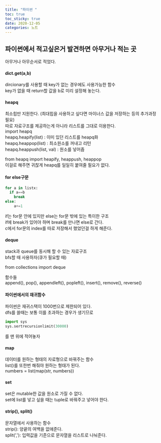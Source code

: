 ```yaml
---
title: "파이썬 "
toc: true
toc_sticky: true
date: 2020-12-05
categories: 노트
---
```


## 파이썬에서 적고싶은거 발견하면 아무거나 적는 곳  
아무거나 아무순서로 적었다.  

#### dict.get(a,b)
dircionary를 사용할 때 key가 없는 경우에도 사용가능한 함수  
key가 없을 때 return할 값을 b로 미리 설정해 놓는다.  

#### heapq  

최소힙만 지원한다. (최대힙을 사용하고 싶다면 마이너스 값을 저장하는 등의 추가과정 필요)  
따로 자료구조를 제공하는게 아니라 리스트를 그대로 이용한다.  
import heapq  
heapq.heapify(list) : 이미 있던 리스트를 heapq화  
heapq.heappop(list) : 최소원소를 꺼내고 리턴  
heapq.heappush(list, val) : 원소를 넣어줌  

from heapq import heapify, heappush, heappop  
이걸로 해주면 귀찮게 heapq를 일일히 붙여줄 필요가 없다.  


#### for else구문  
```python
for a in listx:  
  if a==b  
    break  
else:  
    a+=1  
```

if는 for문 안에 있지만 else는 for문 밖에 있는 특이한 구조  
if에 break가 있어야 하며 break를 만나면 else로 간다.  
c에서 for문의 index를 따로 저장해서 했었던걸 하게 해준다.   


#### deque
stack과 queue를 동시해 할 수 있는 자료구조  
bfs할 때 사용하자(큐가 필요할 때)  

from collections import deque  

함수들  
append(), pop(), appendleft(), popleft(), insert(), remove(), reverse()  


#### 파이썬에서의 재귀함수  
파이썬은 재귀스택이 1000번으로 제한되어 있다.  
dfs를 쓸때는 보통 이를 초과하는 경우가 생기므로  
```python
import sys
sys.sertrecursionlimit(30000)
```
를 맨 위에 적어놓자  


#### map  
데이터를 원하는 형태의 자료형으로 바꿔주는 함수  
list()를 또한번 해줘야 원하는 형태가 된다.  
numbers = list(map(str, numbers))

#### set
set은 mutable한 값을 원소로 가질 수 없다.  
set에 list를 넣고 싶을 때는 tuple로 바꿔주고 넣어야 한다.  

#### strip(), split()
문자열에서 사용하는 함수  
strip(): 양끝의 여백을 없애준다.  
split(','): 입력값을 기준으로 문자열을 리스트로 나눠준다.  




